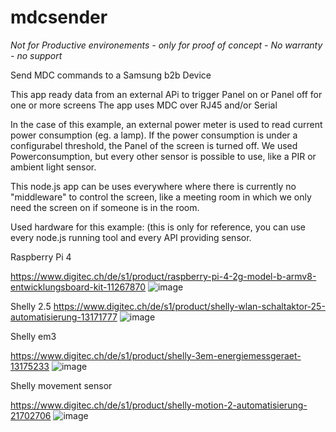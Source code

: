 # mdcsender


*Not for Productive environements - only for proof of concept - No warranty - no support*




Send MDC commands to a Samsung b2b Device

This app ready data from an external APi to trigger Panel on or Panel off for one or more screens
The app uses MDC over RJ45 and/or Serial

In the case of this example, an external power meter is used to read current power consumption (eg. a lamp). If the power consumption is under a configurabel threshold, the Panel of the screen is turned off.
We used Powerconsumption, but every other sensor is possible to use, like a PIR or ambient light sensor.

This node.js app can be uses everywhere where there is currently no "middleware" to control the screen, like a meeting room in which we only need the screen on if someone is in the room.

Used hardware for this example: (this is only for reference, you can use every node.js running tool and every API providing sensor.


Raspberry Pi 4

https://www.digitec.ch/de/s1/product/raspberry-pi-4-2g-model-b-armv8-entwicklungsboard-kit-11267870
![image](https://user-images.githubusercontent.com/50730110/198819268-f0a1cb19-1b82-447a-a4fe-9f02b5afb71c.png)

Shelly 2.5
https://www.digitec.ch/de/s1/product/shelly-wlan-schaltaktor-25-automatisierung-13171777
![image](https://user-images.githubusercontent.com/50730110/205022478-fbdd2a47-757b-495a-a174-0c507d28cf9c.png)


Shelly em3

https://www.digitec.ch/de/s1/product/shelly-3em-energiemessgeraet-13175233
![image](https://user-images.githubusercontent.com/50730110/198819286-d6e91a64-86b2-49b0-a8d5-9fdf895029f4.png)

Shelly movement sensor

https://www.digitec.ch/de/s1/product/shelly-motion-2-automatisierung-21702706
![image](https://user-images.githubusercontent.com/50730110/198819346-6683417b-d81a-4518-ae87-159ae9ef3ca7.png)
